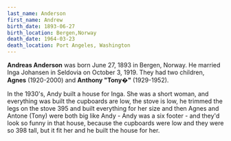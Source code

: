 ```yaml
---
last_name: Anderson
first_name: Andrew
birth_date: 1893-06-27
birth_location: Bergen,Norway
death_date: 1964-03-23
death_location: Port Angeles, Washington
---
```


**Andreas Anderson** was born June 27, 1893 in Bergen, Norway.  He married Inga Johansen in Seldovia on October 3, 1919. 
They had two children, **Agnes** (1920-2000) and **Anthony "Tony�"** (1929-1952).

In the 1930's, Andy built a house for Inga.  She was a short woman, and everything was built
the cupboards are low, the stove is low, he trimmed the legs on the stove 395 and built everything for her size
and then Agnes and Antone (Tony) were both big like Andy - Andy was a six footer - and they'd look so funny in that
house, because the cupboards were low and they were so 398 tall, but it fit her and he built the house for her.
